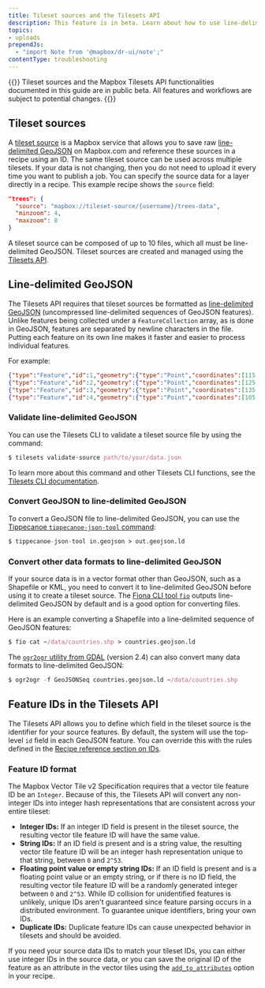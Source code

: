 ```yaml
---
title: Tileset sources and the Tilesets API
description: This feature is in beta. Learn about how to use line-delimited GeoJSON to create tileset sources and how to handle IDs in tileset sources.
topics:
- uploads
prependJs:
  - "import Note from '@mapbox/dr-ui/note';"
contentType: troubleshooting
---
```


{{<Note title='Public beta' theme="beta" >}}
Tileset sources and the Mapbox Tilesets API functionalities documented in this guide are in public beta. All features and workflows are subject to potential changes.
{{</Note>}}

## Tileset sources

A [tileset source](/help/glossary/tileset-source/) is a Mapbox service that allows you to save raw [line-delimited GeoJSON](#line-delimited-geojson) on Mapbox.com and reference these sources in a recipe using an ID. The same tileset source can be used across multiple tilesets. If your data is not changing, then you do not need to upload it every time you want to publish a job. You can specify the source data for a layer directly in a recipe. This example recipe shows the `source` field:

```json
"trees": {
  "source": "mapbox://tileset-source/{username}/trees-data",
  "minzoom": 4,
  "maxzoom": 8
}
```

A tileset source can be composed of up to 10 files, which all must be line-delimited GeoJSON. Tileset sources are created and managed using the [Tilesets API](https://docs.mapbox.com/api/maps/#create-a-tileset-source).

## Line-delimited GeoJSON
The Tilesets API requires that tileset sources be formatted as [line-delimited GeoJSON](https://en.wikipedia.org/wiki/JSON_streaming#Line-delimited_JSON) (uncompressed line-delimited sequences of GeoJSON features). Unlike features being collected under a `FeatureCollection` array, as is done in GeoJSON, features are separated by newline characters in the file. Putting each feature on its own line makes it faster and easier to process individual features.

For example:

```json
{"type":"Feature","id":1,"geometry":{"type":"Point","coordinates":[115.7,12.2]},"properties":{"name":"cool feature"}}
{"type":"Feature","id":2,"geometry":{"type":"Point","coordinates":[125.7,12.2]},"properties":{"name":"neat feature"}}
{"type":"Feature","id":3,"geometry":{"type":"Point","coordinates":[135.7,12.2]},"properties":{"name":"bad place"}}
{"type":"Feature","id":4,"geometry":{"type":"Point","coordinates":[105.7,12.2]},"properties":{"name":"good place"}}
```

### Validate line-delimited GeoJSON
You can use the Tilesets CLI to validate a tileset source file by using the command:
```nix
$ tilesets validate-source path/to/your/data.json
```

To learn more about this command and other Tilesets CLI functions, see the [Tilesets CLI documentation](https://github.com/mapbox/tilesets-cli/#tilesets-cli).

### Convert GeoJSON to line-delimited GeoJSON
To convert a GeoJSON file to line-delimited GeoJSON, you can use the [Tippecanoe `tippecanoe-json-tool` command](https://github.com/mapbox/tippecanoe#tippecanoe-json-tool`):

```nix
$ tippecanoe-json-tool in.geojson > out.geojson.ld
```

### Convert other data formats to line-delimited GeoJSON

If your source data is in a vector format other than GeoJSON, such as a Shapefile or KML, you need to convert it to line-delimited GeoJSON before using it to create a tileset source. The [Fiona CLI tool `fio`](https://fiona.readthedocs.io/en/latest/cli.html#cat) outputs line-delimited GeoJSON by default and is a good option for converting files.

Here is an example converting a Shapefile into a line-delimited sequence of GeoJSON features:

```nix
$ fio cat ~/data/countries.shp > countries.geojson.ld
```

The [`ogr2ogr` utility from GDAL](https://gdal.org/programs/ogr2ogr.html) (version 2.4) can also convert many data formats to line-delimited GeoJSON:

```nix
$ ogr2ogr -f GeoJSONSeq countries.geojson.ld ~/data/countries.shp
```

## Feature IDs in the Tilesets API

The Tilesets API allows you to define which field in the tileset source is the identifier for your source features. By default,  the system will use the top-level `id` field in each GeoJSON feature. You can override this with the rules defined in the [Recipe reference section on IDs](/help/troubleshooting/tileset-recipe-reference/#feature-ids).

### Feature ID format
The Mapbox Vector Tile v2 Specification requires that a vector tile feature ID be an `Integer`. Because of this, the Tilesets API will convert any non-integer IDs into integer hash representations that are consistent across your entire tileset:

- **Integer IDs:** If an integer ID field is present in the tileset source, the resulting vector tile feature ID will have the same value.
- **String IDs:** If an ID field is present and is a string value, the resulting vector tile feature ID will be an integer hash representation unique to that string, between `0` and `2^53`.
- **Floating point value or empty string IDs:** If an ID field is present and is a floating point value or an empty string, or if there is no ID field, the resulting vector tile feature ID will be a randomly generated integer between `0` and `2^53`. While ID collision for unidentified features is unlikely, unique IDs aren't guaranteed since feature parsing occurs in a distributed environment. To guarantee unique identifiers, bring your own IDs.
- **Duplicate IDs:** Duplicate feature IDs can cause unexpected behavior in tilesets and should be avoided.

If you need your source data IDs to match your tileset IDs, you can either use integer IDs in the source data, or you can save the original ID of the feature as an attribute in the vector tiles using the [`add_to_attributes`](/help/troubleshooting/tileset-recipe-reference/#feature-ids) option in your recipe.
